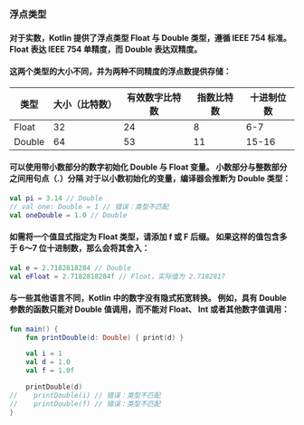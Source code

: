 ### 浮点类型
#### 对于实数，Kotlin 提供了浮点类型 Float 与 Double 类型，遵循 IEEE 754 标准。 Float 表达 IEEE 754 单精度，而 Double 表达双精度。

#### 这两个类型的大小不同，并为两种不同精度的浮点数提供存储：

| 类型 | 大小（比特数） | 有效数字比特数 | 指数比特数 | 十进制位数 |
|------|----------------|----------------|------------|------------|
| Float | 32 | 24 | 8 | 6-7 |
| Double | 64 | 53 | 11 | 15-16 |
#### 可以使用带小数部分的数字初始化 Double 与 Float 变量。 小数部分与整数部分之间用句点（.）分隔 对于以小数初始化的变量，编译器会推断为 Double 类型：

```kotlin
val pi = 3.14 // Double
// val one: Double = 1 // 错误：类型不匹配
val oneDouble = 1.0 // Double
```
#### 如需将一个值显式指定为 Float 类型，请添加 f 或 F 后缀。 如果这样的值包含多于 6～7 位十进制数，那么会将其舍入：

```kotlin
val e = 2.7182818284 // Double
val eFloat = 2.7182818284f // Float，实际值为 2.7182817
```
#### 与一些其他语言不同，Kotlin 中的数字没有隐式拓宽转换。 例如，具有 Double 参数的函数只能对 Double 值调用，而不能对 Float、 Int 或者其他数字值调用：

```kotlin
fun main() {
    fun printDouble(d: Double) { print(d) }

    val i = 1
    val d = 1.0
    val f = 1.0f

    printDouble(d)
//    printDouble(i) // 错误：类型不匹配
//    printDouble(f) // 错误：类型不匹配
}
```